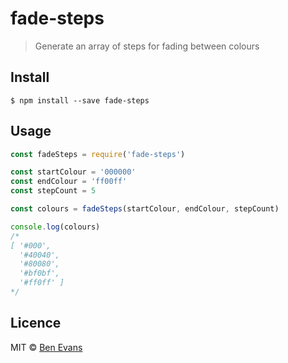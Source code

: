 # fade-steps

> Generate an array of steps for fading between colours

## Install

    $ npm install --save fade-steps

## Usage

```js
const fadeSteps = require('fade-steps')

const startColour = '000000'
const endColour = 'ff00ff'
const stepCount = 5

const colours = fadeSteps(startColour, endColour, stepCount)

console.log(colours)
/*
[ '#000',
  '#40040',
  '#80080',
  '#bf0bf',
  '#ff0ff' ]
*/
```

## Licence

MIT © [Ben Evans](http://bensbit.co.uk)
